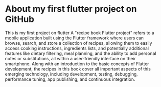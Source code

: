 # About my first flutter project on GitHub
This is my first project on flutter
A "recipe book Flutter project" refers to a mobile application built using the Flutter framework where users can browse, search, and store a collection of recipes, allowing them to easily access cooking instructions, ingredients lists, and potentially additional features like dietary filtering, meal planning, and the ability to add personal notes or substitutions, all within a user-friendly interface on their smartphone. 
 Along with an introduction to the basic concepts of Flutter development, the recipes in this book cover all important aspects of this emerging technology, including development, testing, debugging, performance tuning, app publishing, and continuous integration.
